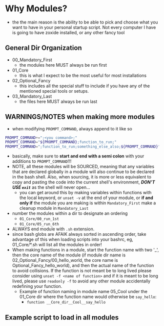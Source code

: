 # Why Modules?
- the the main reason is the ability to be able to pick and choose what you want to have in your personal startup script. Not every computer I have is going to have zoxide installed, or any other fancy tool

## General Dir Organization
- 00_Mandatory_First
    - the modules here MUST always be run first
- 01_Core
    - this is what I expect to be the most useful for most installations
- 02_Optional_Fancy
    - this includes all the special stuff to include if you have any of the mentioned special tools or setups.
- 03_Mandatory_Last
    - the files here MUST always be run last

## WARNINGS/NOTES when making more modules
- when modifying `PROMPT_COMMAND`, always append to it like so
```bash
PROMPT_COMMAND+=";<you command>;"
PROMPT_COMMAND="${PROMPT_COMMAND};function_to_run;"
PROMPT_COMMAND=";function_to_run;something_else_also;${PROMPT_COMMAND}"
```
- basically, make sure to **start and end with a semi colon** with your additions to `PROMPT_COMMAND`!!!
- NOTE, all these modules will be SOURCED, meaning that any variables that are declared globally in a module will also continue to be declared in the bash shell. Also, when sourcing, it is more or less equivalent to copy and pasting the code into the current shell's environment, ***DON'T USE `exit`*** as the shell will never open...
    - you can get around this by making variables within functions with the local keyword, or `unset -v` at the end of your module, or **if and only if** the module you are making is within `Mandatory_First` make a cleanup module in `Mandatory_Last`
- number the modules within a dir to designate an ordering
    - `01_Core/00_run_1st`
    - `01_Core/05_run_6th`
- ALWAYS end module with `.sh` extension.
- since bash globs are AFAIK always sorted in ascending order, take advantage of this when loading scripts into your bashrc, eg, 01_Core/*.sh will list all the modules in order!
- When making functions in a module, start the function name with two '_', then the core name of the module (if module dir name is 02_Optional_Fancy/00_hello_world, the core name is Optional_Fancy_hello_world), and then the actual name of the function to avoid collisions. If the function is not meant be to long lived please consider using `unset -f <name of function>` and if it is meant to be long lived, please use `readonly -f` to avoid any other module accidentally redefining your function.
    - Example of function naming in module name 05_Cool under the 01_Core dir where the function name would otherwise be `say_hello`:
        - `function __Core_dir__Cool__say_hello`

## Example script to load in all modules
